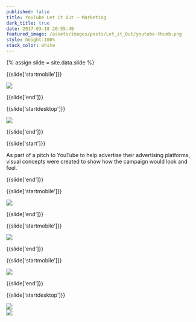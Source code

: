 ```yaml
---
published: false
title: YouTube Let it Out — Marketing
dark_title: true
date: 2017-03-18 20:55:49
featured_image: /assets/images/posts/Let_it_Out/youtube-thumb.png
style: height:100%
stack_color: white
---
```


{% assign slide = site.data.slide %}

{{slide['startmobile']}}

<div><img class='full-height' src='{{ site.url }}/assets/images/posts/Let_it_Out/tentpole-1-mobile@2x.png' /></div>

{{slide['end']}}

{{slide['startdesktop']}}

<div><img class='full-width' src='{{ site.url }}/assets/images/posts/Let_it_Out/tentpole-1@2x.png' srcset='{{ site.url }}/assets/images/posts/Let_it_Out/tentpole-1.png 1024w, {{ site.url }}/assets/images/posts/Let_it_Out/tentpole-1@2x.png 2048w, {{ site.url }}/assets/images/posts/Let_it_Out/tentpole-1@3x.png 3072w'></div>

{{slide['end']}}

{{slide['start']}}

As part of a pitch to YouTube to help advertise their advertising platforms, visual concepts were created to show how the campaign would look and feel.

{{slide['end']}}

{{slide['startmobile']}}

<div><img class='full-height' src='{{ site.url }}/assets/images/posts/Let_it_Out/tentpole-2-mobile@2x.png' /></div>

{{slide['end']}}

{{slide['startmobile']}}

<div><img class='full-height' src='{{ site.url }}/assets/images/posts/Let_it_Out/tentpole-3-mobile@2x.png' /></div>

{{slide['end']}}

{{slide['startmobile']}}

<div><img class='full-height' src='{{ site.url }}/assets/images/posts/Let_it_Out/tentpole-4-mobile@2x.png' /></div>

{{slide['end']}}

{{slide['startdesktop']}}

<div><img src='{{ site.url }}/assets/images/posts/Let_it_Out/tentpole-2@2x.png' srcset='{{ site.url }}/assets/images/posts/Let_it_Out/tentpole-2.png 794w, {{ site.url }}/assets/images/posts/Let_it_Out/tentpole-2@2x.png 1588w, {{ site.url }}/assets/images/posts/Let_it_Out/tentpole-2@3x.png 2382w'></div>

<div class='row'>

<div><img src='{{ site.url }}/assets/images/posts/Let_it_Out/tentpole-3@3x.png' srcset='{{ site.url }}/assets/images/posts/Let_it_Out/tentpole-3.png 394w, {{ site.url }}/assets/images/posts/Let_it_Out/tentpole-3@2x.png 788w, {{ site.url }}/assets/images/posts/Let_it_Out/tentpole-3@3x.png 1182w'></div><!--

--><div><img src='{{ site.url }}/assets/images/posts/Let_it_Out/tentpole-4@3x.png' srcset='{{ site.url }}/assets/images/posts/Let_it_Out/tentpole-4.png 394w, {{ site.url }}/assets/images/posts/Let_it_Out/tentpole-4@2x.png 788w, {{ site.url }}/assets/images/posts/Let_it_Out/tentpole-4@3x.png 1182w'></div>

</div>

{{slide['end']}}
